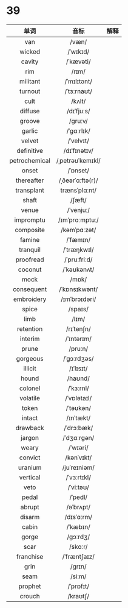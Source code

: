 # 39

|     单词      |       音标       | 解释 |
| :-----------: | :--------------: | :--: |
|      van      |      /væn/       |      |
|    wicked     |     /ˈwɪkɪd/     |      |
|    cavity     |    /ˈkævəti/     |      |
|      rim      |      /rɪm/       |      |
|   militant    |   /ˈmɪlɪtənt/    |      |
|    turnout    |   /ˈtɜːrnaʊt/    |      |
|     cult      |      /kʌlt/      |      |
|    diffuse    |    /dɪˈfjuːs/    |      |
|    groove     |     /ɡruːv/      |      |
|    garlic     |    /ˈɡɑːrlɪk/    |      |
|    velvet     |    /ˈvelvɪt/     |      |
|  definitive   |   /dɪˈfɪnətɪv/   |      |
| petrochemical | /ˌpetrəʊˈkemɪkl/ |      |
|     onset     |     /ˈɒnset/     |      |
|  thereafter   | /ˌðeərˈɑːftə(r)/ |      |
|  transplant   |  trænsˈplɑːnt/   |      |
|     shaft     |      /ʃæft/      |      |
|     venue     |    /ˈvenjuː/     |      |
|   impromptu   |  /ɪmˈprɑːmptuː/  |      |
|   composite   |   /kəmˈpɑːzət/   |      |
|    famine     |     /ˈfæmɪn/     |      |
|   tranquil    |   /ˈtræŋkwɪl/    |      |
|   proofread   |   /ˈpruːfriːd/   |      |
|    coconut    |   /ˈkəʊkənʌt/    |      |
|     mock      |      /mɒk/       |      |
|  consequent   |  /ˈkɒnsɪkwənt/   |      |
|  embroidery   |  /ɪmˈbrɔɪdəri/   |      |
|     spice     |     /spaɪs/      |      |
|     limb      |      /lɪm/       |      |
|   retention   |    /rɪˈtenʃn/    |      |
|    interim    |    /ˈɪntərɪm/    |      |
|     prune     |     /pruːn/      |      |
|   gorgeous    |   /ˈɡɔːrdʒəs/    |      |
|    illicit    |    /ɪˈlɪsɪt/     |      |
|     hound     |     /haʊnd/      |      |
|    colonel    |    /ˈkɜːrnl/     |      |
|   volatile    |   /ˈvɒlətaɪl/    |      |
|     token     |    /ˈtəʊkən/     |      |
|    intact     |    /ɪnˈtækt/     |      |
|   drawback    |    /ˈdrɔːbæk/    |      |
|    jargon     |   /ˈdʒɑːrɡən/    |      |
|     weary     |     /ˈwɪəri/     |      |
|    convict    |    /kənˈvɪkt/    |      |
|    uranium    |   /juˈreɪniəm/   |      |
|   vertical    |   /ˈvɜːrtɪkl/    |      |
|     veto      |    /ˈviːtəʊ/     |      |
|     pedal     |     /ˈpedl/      |      |
|    abrupt     |    /əˈbrʌpt/     |      |
|    disarm     |    /dɪsˈɑːrm/    |      |
|     cabin     |     /ˈkæbɪn/     |      |
|     gorge     |     /ɡɔːrdʒ/     |      |
|     scar      |     /skɑːr/      |      |
|   franchise   |   /ˈfræntʃaɪz/   |      |
|     grin      |      /ɡrɪn/      |      |
|     seam      |      /siːm/      |      |
|    prophet    |    /ˈprɒfɪt/     |      |
|    crouch     |     /kraʊtʃ/     |      |